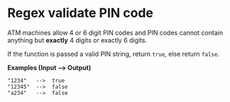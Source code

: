# Regex validate PIN code

ATM machines allow 4 or 6 digit PIN codes and PIN codes cannot contain anything but **exactly** 4 digits or exactly 6 digits.

If the function is passed a valid PIN string, return `true`, else return `false`.

**Examples (Input --> Output)**
```
"1234"   -->  true
"12345"  -->  false
"a234"   -->  false
```
